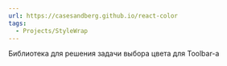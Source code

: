 ```yaml
---
url: https://casesandberg.github.io/react-color
tags:
  - Projects/StyleWrap
---
```

Библиотека для решения задачи выбора цвета для Toolbar-а
